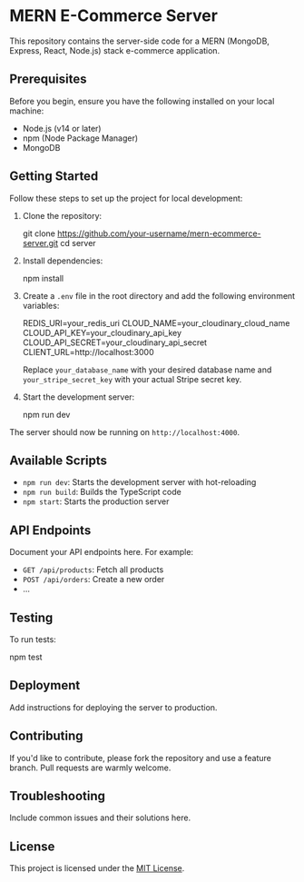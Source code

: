 ﻿# MERN E-Commerce Server

This repository contains the server-side code for a MERN (MongoDB, Express, React, Node.js) stack e-commerce application.

## Prerequisites

Before you begin, ensure you have the following installed on your local machine:

- Node.js (v14 or later)
- npm (Node Package Manager)
- MongoDB

## Getting Started

Follow these steps to set up the project for local development:

1. Clone the repository:

   git clone https://github.com/your-username/mern-ecommerce-server.git
   cd server

2. Install dependencies:

   npm install

3. Create a `.env` file in the root directory and add the following environment variables:

   REDIS_URI=your_redis_uri
   CLOUD_NAME=your_cloudinary_cloud_name
   CLOUD_API_KEY=your_cloudinary_api_key
   CLOUD_API_SECRET=your_cloudinary_api_secret
   CLIENT_URL=http://localhost:3000

   Replace `your_database_name` with your desired database name and `your_stripe_secret_key` with your actual Stripe secret key.

4. Start the development server:

   npm run dev

The server should now be running on `http://localhost:4000`.

## Available Scripts

- `npm run dev`: Starts the development server with hot-reloading
- `npm run build`: Builds the TypeScript code
- `npm start`: Starts the production server

## API Endpoints

Document your API endpoints here. For example:

- `GET /api/products`: Fetch all products
- `POST /api/orders`: Create a new order
- ...

## Testing

To run tests:

npm test

## Deployment

Add instructions for deploying the server to production.

## Contributing

If you'd like to contribute, please fork the repository and use a feature branch. Pull requests are warmly welcome.

## Troubleshooting

Include common issues and their solutions here.

## License

This project is licensed under the [MIT License](LICENSE).
